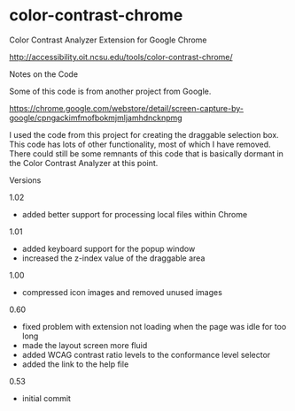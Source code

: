 color-contrast-chrome
=====================

Color Contrast Analyzer Extension for Google Chrome

http://accessibility.oit.ncsu.edu/tools/color-contrast-chrome/

Notes on the Code

Some of this code is from another project from Google.

https://chrome.google.com/webstore/detail/screen-capture-by-google/cpngackimfmofbokmjmljamhdncknpmg

I used the code from this project for creating the draggable selection box. This code has lots of other functionality, most of which I have removed. There could still be some remnants of this code that is basically dormant in the Color Contrast Analyzer at this point.

Versions

1.02
* added better support for processing local files within Chrome

1.01
* added keyboard support for the popup window
* increased the z-index value of the draggable area

1.00
* compressed icon images and removed unused images

0.60
* fixed problem with extension not loading when the page was idle for too long
* made the layout screen more fluid
* added WCAG contrast ratio levels to the conformance level selector
* added the link to the help file

0.53
* initial commit

